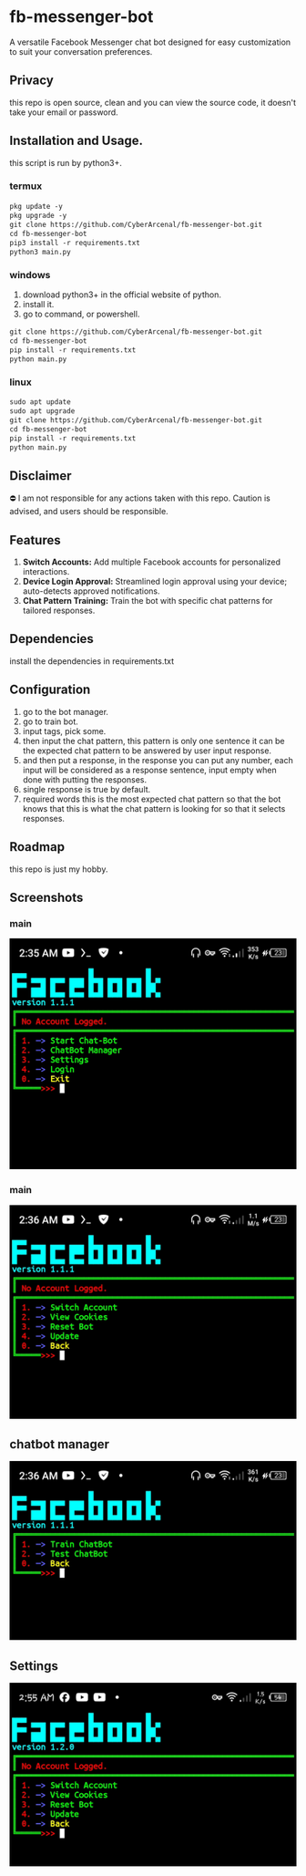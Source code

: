 # fb-messenger-bot
A versatile Facebook Messenger chat bot designed for easy customization to suit your conversation preferences.
## Privacy
this repo is open source, clean and you can view the source code, it doesn't take your email or password.
## Installation and Usage.
this script is run by python3+.
### termux
```
pkg update -y
pkg upgrade -y
git clone https://github.com/CyberArcenal/fb-messenger-bot.git
cd fb-messenger-bot
pip3 install -r requirements.txt
python3 main.py
```
### windows
1. download python3+ in the official website of python.
2. install it.
3. go to command, or powershell.
```
git clone https://github.com/CyberArcenal/fb-messenger-bot.git
cd fb-messenger-bot
pip install -r requirements.txt
python main.py
```
### linux
```
sudo apt update
sudo apt upgrade
git clone https://github.com/CyberArcenal/fb-messenger-bot.git
cd fb-messenger-bot
pip install -r requirements.txt
python main.py
```
## Disclaimer
⛔ I am not responsible for any actions taken with this repo. Caution is advised, and users should be responsible.

## Features
1. **Switch Accounts:** Add multiple Facebook accounts for personalized interactions.
2. **Device Login Approval:** Streamlined login approval using your device; auto-detects approved notifications.
3. **Chat Pattern Training:** Train the bot with specific chat patterns for tailored responses.

## Dependencies
install the dependencies in requirements.txt

## Configuration
1. go to the bot manager.
2. go to train bot.
3. input tags, pick some.
4. then input the chat pattern, this pattern is only one sentence it can be the expected chat pattern to be answered by user input response.
5. and then put a response, in the response you can put any number, each input will be considered as a response sentence, input empty when done with putting the responses. 
6. single response is true by default.
7. required words this is the most expected chat pattern so that the bot knows that this is what the chat pattern is looking for so that it selects responses.

## Roadmap
this repo is just my hobby.

## Screenshots
### main
![Screenshot](https://github.com/CyberArcenal/fb-messenger-bot/blob/main/images/Screenshot_20240302-023553.jpg)
### main
![Screenshot](https://github.com/CyberArcenal/fb-messenger-bot/blob/main/images/Screenshot_20240302-023613.jpg)
## chatbot manager
![Screenshot](https://github.com/CyberArcenal/fb-messenger-bot/blob/main/images/Screenshot_20240302-023641.jpg)
## Settings
![Screenshot](https://github.com/CyberArcenal/fb-messenger-bot/blob/beta/images/Screenshot_20240303-025517.jpg)